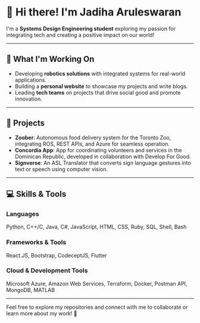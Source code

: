 # 👋 Hi there! I'm Jadiha Aruleswaran  

I'm a **Systems Design Engineering student** exploring my passion for integrating tech and creating a positive impact on our world!  

---

## 🌱 What I'm Working On  
- Developing **robotics solutions** with integrated systems for real-world applications.  
- Building a **personal website** to showcase my projects and write blogs.  
- Leading **tech teams** on projects that drive social good and promote innovation.  

---

## 🔭 Projects  
- **Zoober**: Autonomous food delivery system for the Toronto Zoo, integrating ROS, REST APIs, and Azure for seamless operation.  
- **Concordia App**: App for coordinating volunteers and services in the Dominican Republic, developed in collaboration with Develop For Good.  
- **Signverse**: An ASL Translator that converts sign language gestures into text or speech using computer vision.  

---

## 💻 Skills & Tools  

### **Languages**  
Python, C++/C, Java, C#, JavaScript, HTML, CSS,  Ruby, SQL, Shell, Bash  

### **Frameworks & Tools**  
React.JS, Bootstrap, CodeceptJS, Flutter  

### **Cloud & Development Tools**  
Microsoft Azure, Amazon Web Services, Terraform, Docker, Postman API, MongoDB, MATLAB  

---

Feel free to explore my repositories and connect with me to collaborate or learn more about my work! 🚀


<!--
**jadiha/jadiha** is a ✨ _special_ ✨ repository because its `README.md` (this file) appears on your GitHub profile.

Here are some ideas to get you started:

- 🔭 I’m currently working on ...
- 🌱 I’m currently learning ...
- 👯 I’m looking to collaborate on ...
- 🤔 I’m looking for help with ...
- 💬 Ask me about ...
- 📫 How to reach me: ...
- 😄 Pronouns: ...
- ⚡ Fun fact: ...
-->

